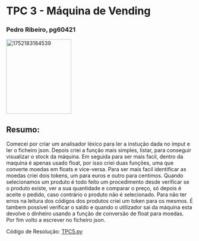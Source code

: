 # TPC 3 - Máquina de Vending

### Pedro Ribeiro, pg60421 

<img width="175" height="200" alt="1752183184539" src="https://github.com/user-attachments/assets/c0382365-4f1f-48fb-9f94-c1e56fafa0c3" />

## Resumo:
Comecei por criar um analisador léxico para ler a instução dada no imput e ler o ficheiro json.
Depois criei a função mais simples, listar, para conseguir visualizar o stock da máquina.
Em seguida para ser mais facil, dentro da maquina é apenas usado float, por isso criei duas funções, uma que converte moedas em floats e vice-versa.
Para ser mais facil identificar as moedas criei dois tokens, um para euros e outro para centimos.
Quando selecionamos um produto é todo feito um procedimento desde verificar se o produto existe, ver a sua quantidade e comparar o preço, só depois é aceite o pedido, caso contrário o produto não é selecionado.
Para não ter erros na leitura dos códigos dos produtos criei um token para os mesmos.
É tambem possivel verificar o saldo e quando o utilizador sai da máquina esta devolve o dinheiro usando a função de conversão de float para moedas.
Por fim volto a escrever no ficheiro json.

Código de Resolução: [TPC5.py]()
